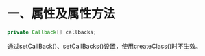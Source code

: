 # 一、属性及属性方法

```java
private Callback[] callbacks;
```

通过setCallBack()、setCallBacks()设置，使用createClass()时不生效。